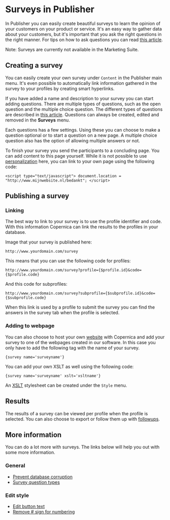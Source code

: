 # Surveys in Publisher

In Publisher you can easily create beautiful surveys to learn the
opinion of your customers on your product or service. It's an easy way
to gather data about your customers, but it's important that you ask the
right questions in the right manner. For tips on how to ask questions
you can read [this article](./prevent-database-corruption).

Note: Surveys are currently not available in the Marketing Suite.

## Creating a survey

You can easily create your own survey under `Content` in the Publisher
main menu. It's even possible to automatically link information gathered
in the survey to your profiles by creating smart hyperlinks.

If you have added a name and description to your survey you can start
adding questions. There are multiple types of questions, such as the open
question and the multiple choice question. The different types of questions
are described in [this article](./surveys-question-types). Questions can
always be created, edited and removed in the **Surveys** menu.

Each questions has a few settings. Using these you can choose to make
a question optional or to start a question on a new page. A multiple choice
question also has the option of allowing multiple answers or not.

To finish your survey you send the participants to a concluding page.
You can add content to this page yourself. While it is not possible to
use [personalization](./personalization) here, you can link to your own
page using the following code:

`<script type="text/javascript"> document.location = "http://www.mijnwebsite.nl/bedankt"; </script>`

## Publishing a survey

### Linking

The best way to link to your survey is to use the profile identifier and
code. With this information Copernica can link the results to the profiles
in your database.

Image that your survey is published here:

`http://www.yourdomain.com/survey`

This means that you can use the following code for profiles:

`http://www.yourdomain.com/survey?profile={$profile.id}&code={$profile.code}`

And this code for subprofiles:

`http://www.yourdomain.com/survey?subprofile={$subprofile.id}&code={$subprofile.code}`

When this link is used by a profile to submit the survey you can find the
answers in the survey tab when the profile is selected.

### Adding to webpage

You can also choose to host your own [website](./websites) with Copernica
and add your survey to one of the webpages created in our software. In this
case you only have to add the following tag with the name of your survey.

`{survey name='surveyname'}`

You can add your own XSLT as well using the following code:

`{survey name='surveyname' xslt='xsltname'}`

An [XSLT](css-and-xslt) stylesheet can be created under the `Style` menu.

## Results

The results of a survey can be viewed per profile when the profile is
selected. You can also choose to export or
follow them up with [followups](./database-follow-ups).

## More information

You can do a lot more with surveys. The links below will help you
out with some more information.

### General

* [Prevent database corruption](./prevent-database-corruption)
* [Survey question types](./surveys-question-types)

### Edit style

* [Edit button text](./surveys-edit-buttons)
* [Remove # sign for numbering](./surveys-remove-hashtag)
